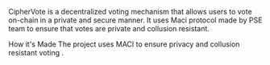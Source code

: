 CipherVote is a decentralized voting mechanism that allows users to vote on-chain in a private and secure manner. It uses Maci protocol made by PSE team to ensure that votes are private and collusion resistant. 

How it's Made
The project uses MACI to ensure privacy and collusion resistant voting . 
